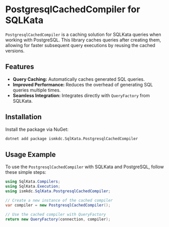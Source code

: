 # PostgresqlCachedCompiler for SQLKata

`PostgresqlCachedCompiler` is a caching solution for SQLKata queries when working with PostgreSQL. This library caches queries after creating them, allowing for faster subsequent query executions by reusing the cached versions.

## Features

- **Query Caching:** Automatically caches generated SQL queries.
- **Improved Performance:** Reduces the overhead of generating SQL queries multiple times.
- **Seamless Integration:** Integrates directly with `QueryFactory` from SQLKata.

## Installation

Install the package via NuGet:

```bash
dotnet add package ismkdc.SqlKata.PostgresqlCachedCompiler
```

## Usage Example

To use the `PostgresqlCachedCompiler` with SQLKata and PostgreSQL, follow these simple steps:

```csharp
using SqlKata.Compilers;
using SqlKata.Execution;
using ismkdc.SqlKata.PostgresqlCachedCompiler;

// Create a new instance of the cached compiler
var compiler = new PostgresqlCachedCompiler();

// Use the cached compiler with QueryFactory
return new QueryFactory(connection, compiler);
